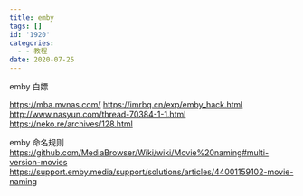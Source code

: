 ```yaml
---
title: emby
tags: []
id: '1920'
categories:
  - - 教程
date: 2020-07-25
---
```


emby 白嫖

https://mba.mvnas.com/
https://imrbq.cn/exp/emby_hack.html
http://www.nasyun.com/thread-70384-1-1.html
https://neko.re/archives/128.html

emby 命名规则
https://github.com/MediaBrowser/Wiki/wiki/Movie%20naming#multi-version-movies
https://support.emby.media/support/solutions/articles/44001159102-movie-naming
